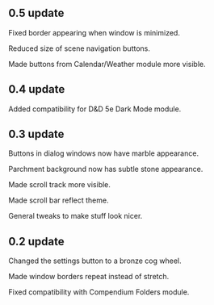 ## 0.5 update
Fixed border appearing when window is minimized.

Reduced size of scene navigation buttons.

Made buttons from Calendar/Weather module more visible.


## 0.4 update
Added compatibility for D&D 5e Dark Mode module.


## 0.3 update
Buttons in dialog windows now have marble appearance.  

Parchment background now has subtle stone appearance.

Made scroll track more visible.

Made scroll bar reflect theme.

General tweaks to make stuff look nicer.


## 0.2 update
Changed the settings button to a bronze cog wheel.

Made window borders repeat instead of stretch.

Fixed compatibility with Compendium Folders module.



